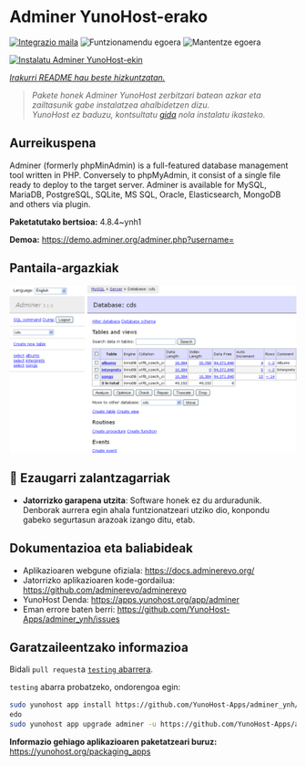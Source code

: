 <!--
Ohart ongi: README hau automatikoki sortu da <https://github.com/YunoHost/apps/tree/master/tools/readme_generator>ri esker
EZ editatu eskuz.
-->

# Adminer YunoHost-erako

[![Integrazio maila](https://dash.yunohost.org/integration/adminer.svg)](https://ci-apps.yunohost.org/ci/apps/adminer/) ![Funtzionamendu egoera](https://ci-apps.yunohost.org/ci/badges/adminer.status.svg) ![Mantentze egoera](https://ci-apps.yunohost.org/ci/badges/adminer.maintain.svg)

[![Instalatu Adminer YunoHost-ekin](https://install-app.yunohost.org/install-with-yunohost.svg)](https://install-app.yunohost.org/?app=adminer)

*[Irakurri README hau beste hizkuntzatan.](./ALL_README.md)*

> *Pakete honek Adminer YunoHost zerbitzari batean azkar eta zailtasunik gabe instalatzea ahalbidetzen dizu.*  
> *YunoHost ez baduzu, kontsultatu [gida](https://yunohost.org/install) nola instalatu ikasteko.*

## Aurreikuspena

Adminer (formerly phpMinAdmin) is a full-featured database management tool written in PHP. Conversely to phpMyAdmin, it consist of a single file ready to deploy to the target server. Adminer is available for MySQL, MariaDB, PostgreSQL, SQLite, MS SQL, Oracle, Elasticsearch, MongoDB and others via plugin.

**Paketatutako bertsioa:** 4.8.4~ynh1

**Demoa:** <https://demo.adminer.org/adminer.php?username=>

## Pantaila-argazkiak

![Adminer(r)en pantaila-argazkia](./doc/screenshots/screenshot.png)

## :red_circle: Ezaugarri zalantzagarriak

- **Jatorrizko garapena utzita**: Software honek ez du arduradunik. Denborak aurrera egin ahala funtzionatzeari utziko dio, konpondu gabeko segurtasun arazoak izango ditu, etab.

## Dokumentazioa eta baliabideak

- Aplikazioaren webgune ofiziala: <https://docs.adminerevo.org/>
- Jatorrizko aplikazioaren kode-gordailua: <https://github.com/adminerevo/adminerevo>
- YunoHost Denda: <https://apps.yunohost.org/app/adminer>
- Eman errore baten berri: <https://github.com/YunoHost-Apps/adminer_ynh/issues>

## Garatzaileentzako informazioa

Bidali `pull request`a [`testing` abarrera](https://github.com/YunoHost-Apps/adminer_ynh/tree/testing).

`testing` abarra probatzeko, ondorengoa egin:

```bash
sudo yunohost app install https://github.com/YunoHost-Apps/adminer_ynh/tree/testing --debug
edo
sudo yunohost app upgrade adminer -u https://github.com/YunoHost-Apps/adminer_ynh/tree/testing --debug
```

**Informazio gehiago aplikazioaren paketatzeari buruz:** <https://yunohost.org/packaging_apps>
